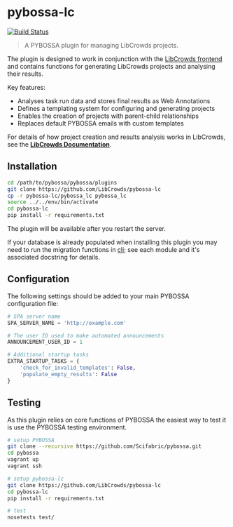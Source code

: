 # pybossa-lc

[![Build Status](https://travis-ci.org/LibCrowds/pybossa-lc.svg?branch=master)](https://travis-ci.org/LibCrowds/pybossa-lc)

> A PYBOSSA plugin for managing LibCrowds projects.

The plugin is designed to work in conjunction with the
[LibCrowds frontend](https://github.com/LibCrowds/libcrowds) and contains
functions for generating LibCrowds projects and analysing their results.

Key features:

- Analyses task run data and stores final results as Web Annotations
- Defines a templating system for configuring and generating projects
- Enables the creation of projects with parent-child relationships
- Replaces default PYBOSSA emails with custom templates

For details of how project creation and results analysis works in LibCrowds,
see the [**LibCrowds Documentation**](https://docs.libcrowds.com).

## Installation

``` bash
cd /path/to/pybossa/pybossa/plugins
git clone https://github.com/LibCrowds/pybossa-lc
cp -r pybossa-lc/pybossa_lc pybossa_lc
source ../../env/bin/activate
cd pybossa-lc
pip install -r requirements.txt
```

The plugin will be available after you restart the server.

If your database is already populated when installing this plugin you may
need to run the migration functions in [cli](cli); see each module and
it's associated docstring for details.

## Configuration

The following settings should be added to your main PYBOSSA configuration file:

``` python
# SPA server name
SPA_SERVER_NAME = 'http://example.com'

# The user ID used to make automated announcements
ANNOUNCEMENT_USER_ID = 1

# Additional startup tasks
EXTRA_STARTUP_TASKS = {
    'check_for_invalid_templates': False,
    'populate_empty_results': False
}
```

## Testing

As this plugin relies on core functions of PYBOSSA the easiest way to test
it is use the PYBOSSA testing environment.

``` bash
# setup PYBOSSA
git clone --recursive https://github.com/Scifabric/pybossa.git
cd pybossa
vagrant up
vagrant ssh

# setup pybossa-lc
git clone https://github.com/LibCrowds/pybossa-lc
cd pybossa-lc
pip install -r requirements.txt

# test
nosetests test/
```
